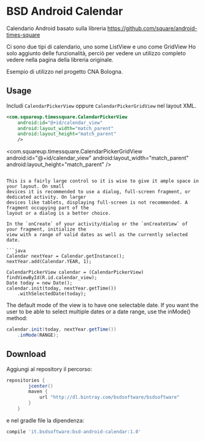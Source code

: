 BSD Android Calendar
==========================

Calendario Android basato sulla libreria https://github.com/square/android-times-square 

Ci sono due tipi di calendario, uno some ListView e uno come GridView
Ho solo aggiunto delle funzionalità, perciò per vedere un utilizzo completo vedere nella pagina della libreria originale.

Esempio di utilizzo nel progetto CNA Bologna.

Usage
-----

Includi `CalendarPickerView` oppure `CalendarPickerGridView` nel layout XML.

```xml
<com.squareup.timessquare.CalendarPickerView
    android:id="@+id/calendar_view"
    android:layout_width="match_parent"
    android:layout_height="match_parent"
    />
```

<com.squareup.timessquare.CalendarPickerGridView
    android:id="@+id/calendar_view"
    android:layout_width="match_parent"
    android:layout_height="match_parent"
    />
```

This is a fairly large control so it is wise to give it ample space in your layout. On small
devices it is recommended to use a dialog, full-screen fragment, or dedicated activity. On larger
devices like tablets, displaying full-screen is not recommended. A fragment occupying part of the
layout or a dialog is a better choice.

In the `onCreate` of your activity/dialog or the `onCreateView` of your fragment, initialize the
view with a range of valid dates as well as the currently selected date.

```java
Calendar nextYear = Calendar.getInstance();
nextYear.add(Calendar.YEAR, 1);

CalendarPickerView calendar = (CalendarPickerView) findViewById(R.id.calendar_view);
Date today = new Date();
calendar.init(today, nextYear.getTime())
    .withSelectedDate(today);
```

The default mode of the view is to have one selectable date.  If you want the user to be able to
select multiple dates or a date range, use the inMode() method:

```java
calendar.init(today, nextYear.getTime())
    .inMode(RANGE);
```


Download
--------

Aggiungi al repository il percorso:
```groovy
repositories {
        jcenter()
        maven {
            url "http://dl.bintray.com/bsdsoftware/bsdsoftware"
        }
    }
```
e nel gradle file la dipendenza:
```groovy
compile 'it.bsdsoftware:bsd-android-calendar:1.0'
```

